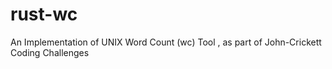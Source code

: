 # rust-wc
An Implementation of UNIX Word Count (wc) Tool , as part of John-Crickett Coding Challenges
